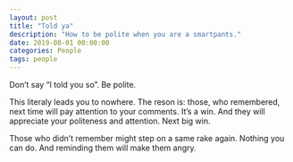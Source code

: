 ```yaml
---
layout: post
title: "Told ya"
description: "How to be polite when you are a smartpants."
date: 2019-08-01 00:00:00
categories: People
tags: people
---
```


Don’t say “I told you so”. Be polite.

This literaly leads you to nowhere. The reson is: those, who remembered, next time will pay attention to your comments. It’s a win. And they will appreciate your politeness and attention. Next big win.

Those who didn’t remember might step on a same rake again. Nothing you can do. And reminding them will make them angry.
